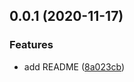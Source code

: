 ## 0.0.1 (2020-11-17)

### Features

- add README ([8a023cb](https://github.com/viacheslavsaloid/angular-ionic-starter/commit/8a023cb6b3182ac48fb108ae846a88dcf0f2462b))
